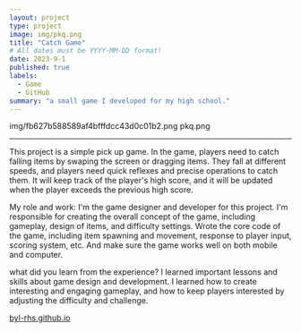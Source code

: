 ```yaml
---
layout: project
type: project
image: img/pkq.png
title: "Catch Game"
# All dates must be YYYY-MM-DD format!
date: 2023-9-1
published: true
labels:
  - Game
  - GitHub
summary: "a small game I developed for my high school."
---
```

<imgage>img/fb627b588589af4bfffdcc43d0c01b2.png
pkq.png</imgage>
<hr>
  This project is a simple pick up game. In the game, players need to catch falling items by swaping the screen or dragging items. They fall at different speeds, and players need quick reflexes and precise operations to catch them. It will keep track of the player's high score, and it will be updated when the player exceeds the previous high score.

My role and work:
  I'm the game designer and developer for this project. I'm responsible for creating the overall concept of the game, including gameplay, design of items, and difficulty settings. Wrote the core code of the game, including item spawning and movement, response to player input, scoring system, etc. And make sure the game works well on both mobile and computer.
  
what did you learn from the experience?
  I learned important lessons and skills about game design and development. I learned how to create interesting and engaging gameplay, and how to keep players interested by adjusting the difficulty and challenge.

</hr>
<a href="https://github.com/BYL-RHS/byl-rhs.github.io"><i class="large github icon "></i>byl-rhs.github.io</a>
